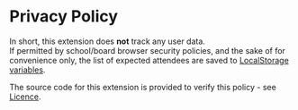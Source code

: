# Privacy Policy
In short, this extension does **not** track any user data.  
If permitted by school/board browser security policies, and the sake of for convenience only, the list of expected attendees are saved to [LocalStorage variables](https://en.wikipedia.org/wiki/Web_storage#localStorage).

The source code for this extension is provided to verify this policy - see [Licence](LICENSE.md).

